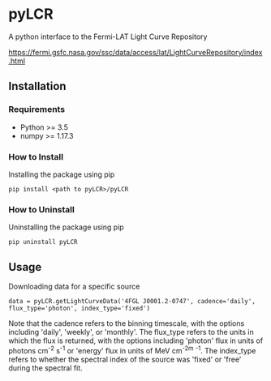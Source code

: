 # pyLCR

A python interface to the Fermi-LAT Light Curve Repository

https://fermi.gsfc.nasa.gov/ssc/data/access/lat/LightCurveRepository/index.html

## Installation

### Requirements

- Python >= 3.5
- numpy >= 1.17.3

### How to Install

Installing the package using pip

`pip install <path to pyLCR>/pyLCR`

### How to Uninstall

Uninstalling the package using pip

`pip uninstall pyLCR`

## Usage

Downloading data for a specific source

`data = pyLCR.getLightCurveData('4FGL J0001.2-0747', cadence='daily', flux_type='photon', index_type='fixed')`

Note that the cadence refers to the binning timescale, with the options including 'daily', 'weekly', or 'monthly'. The flux_type refers to the units in which the flux is returned, with the options including 'photon' flux in units of photons cm<sup>-2</sup> s<sup>-1</sup> or 'energy' flux in units of MeV cm<sup>-2m</sup> <sup>-1</sup>. The index_type refers to whether the spectral index of the source was 'fixed' or 'free' during the spectral fit.
